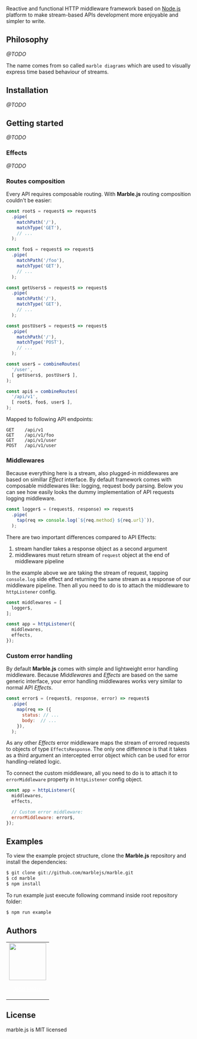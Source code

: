 Reactive and functional HTTP middleware framework based on <a href="http://nodejs.org" target="blank">Node.js</a> platform to make stream-based APIs development more enjoyable and simpler to write.

## Philosophy

*@TODO*

The name comes from so called `marble diagrams` which are used to visually express time based behaviour of streams.

## Installation

*@TODO*

## Getting started

*@TODO*

### Effects

*@TODO*

### Routes composition

Every API requires composable routing. With **Marble.js** routing composition couldn't be easier:

```javascript
const root$ = request$ => request$
  .pipe(
    matchPath('/'),
    matchType('GET'),
    // ...
  );

const foo$ = request$ => request$
  .pipe(
    matchPath('/foo'),
    matchType('GET'),
    // ...
  );

const getUsers$ = request$ => request$
  .pipe(
    matchPath('/'),
    matchType('GET'),
    // ...
  );

const postUser$ = request$ => request$
  .pipe(
    matchPath('/'),
    matchType('POST'),
    // ...
  );

const user$ = combineRoutes(
  '/user',
  [ getUsers$, postUser$ ],
);

const api$ = combineRoutes(
  '/api/v1',
  [ root$, foo$, user$ ],
);
```

Mapped to following API endpoints:
```
GET    /api/v1
GET    /api/v1/foo
GET    /api/v1/user
POST   /api/v1/user
```

### Middlewares

Because everything here is a stream, also plugged-in middlewares are based on simillar *Effect* interface.
By default framework comes with composable middlewares like: logging, request body parsing.
Below you can see how easily looks the dummy implementation of API requests logging middleware.

```javascript
const logger$ = (request$, response) => request$
  .pipe(
    tap(req => console.log(`${req.method} ${req.url}`)),
  );
```

There are two important differences compared to API Effects:
1. stream handler takes a response object as a second argument
2. middlewares must return stream of `request` object at the end of middleware pipeline

In the example above we are taking the stream of request, tapping `console.log` side effect and returning the same
stream as a response of our middleware pipeline. Then all you need to do is to attach the middleware to `httpListener` config.

```javascript
const middlewares = [
  logger$,
];

const app = httpListener({
  middlewares,
  effects,
});
```

### Custom error handling

By default **Marble.js** comes with simple and lightweight error handling middleware.
Because *Middlewares* and *Effects* are based on the same generic interface, your error
handling middlewares works very similar to normal API *Effects*.

```javascript
const error$ = (request$, response, error) => request$
  .pipe(
    map(req => ({
      status: // ...
      body:  // ...
    }),
  );
```

As any other *Effects* error middleware maps the stream of errored requests to objects of type `EffectsResponse`.
The only one difference is that it takes as a third argument an intercepted error object which can be used
for error handling-related logic.

To connect the custom middleware, all you need to do is to attach it to `errorMiddleware` property in
`httpListener` config object.

```javascript
const app = httpListener({
  middlewares,
  effects,

  // Custom error middleware:
  errorMiddleware: error$,
});
```

## Examples

To view the example project structure, clone the **Marble.js** repository and install the dependencies:

```bash
$ git clone git://github.com/marblejs/marble.git
$ cd marble
$ npm install
```

To run example just execute following command inside root repository folder:

```bash
$ npm run example
```

## Authors

<table>
  <tr>
    <td>
      <a href="https://github.com/JozefFlakus" style="color: white">
        <img src="https://github.com/JozefFlakus.png?s=150" width="100"/>
        <p style="text-align: center"><small>Józef Flakus</small></p>
      </a>
    </td>
  </tr>
</table>

## License

marble.js is MIT licensed
